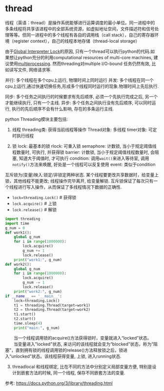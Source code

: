 # thread




线程（英语：thread）是操作系统能够进行运算调度的最小单位。同一进程中的多条线程将共享该进程中的全部系统资源，如虚拟地址空间，文件描述符和信号处理等等。但同一进程中的多个线程有各自的调用栈（call stack），自己的寄存器环境（register context），自己的线程本地存储（thread-local storage）

由于[Global Interpreter Lock](https://docs.python.org/3/glossary.html#term-global-interpreter-lock)的原因, 只有一个thread可以执行python的代码.如果想让python充分的利用computational resources of multi-core machines, 建议使用[multiprocessing](https://docs.python.org/3/library/multiprocessing.html#module-multiprocessing). 然而threading对multiple I/O-bound 任务仍然有效, 比如读写文件, 网络请求等.


并行: 多个线程在多个cpu上运行, 物理时间上同时运行
并发: 多个线程在同一个cpu上运行,通过快速切换任务,形成多个线程同时运行的现象.物理时间上先后执行.

同步: 多个任务之间执⾏的时候要求有先后顺序, 必须⼀个先执⾏完成之后, 另⼀个才能继续执⾏, 只有⼀个主线.
异步: 多个任务之间执⾏没有先后顺序, 可以同时运⾏, 执⾏的先后顺序不会有什么影响, 存在的多条运⾏主线.


python Threading模块主要包括:

1. 线程
threading类: 获得当前线程等操作
Thread对象: 多线程
timer对象: 可定时执行线程

2. 锁
lock: 最基本的锁
rlock: 可重入锁
semaphore: 计数锁, 当小于规定阈值线程数量时, 可执行, 并获得锁
barrier: 计数锁, 当小于规定阈值线程数量时, 会阻塞, 知道大于阈值时, 才可执行
condition: 调用`wait()`来进入等待室, 调用`notify()`方法来唤醒, 好处是一个线程可以反复使用
event: 类似于condition


互斥锁为(变量)映入:锁定/⾮锁定两种状态.
某个线程要更改共享数据时，给变量上锁，其他线程不能更改; 线程操作完毕离开, 给变量解锁. 互斥锁保证了每次只有⼀个线程进⾏写⼊操作，从⽽保证了多线程情况下数据的正确性.


- `lock=threading.Lock()`  # 获得锁
- `lock.acquire()` # 上锁
- `lock.release()` # 解锁


```python
import threading
import time
g_num = 0
def work1():
    global g_num
    for i in range(1000000):
        lock.acquire()
        g_num += 1
        lock.release()
    print("work1:", g_num)
def work2():
    global g_num
    for i in range(1000000):
        lock.acquire()
        g_num -= 1
        lock.release()
    print("work2:", g_num)
if __name__ == '__main__':
    lock=threading.Lock()
    t1 = threading.Thread(target=work1)
    t2 = threading.Thread(target=work2)
    t1.start()
    t2.start()
    time.sleep(4)
    print("main:", g_num)  
```

　　当⼀个线程调⽤锁的acquire()⽅法获得锁时，变量就进⼊“locked”状态。
　　当变量进入"locked"状态, 来访问的该线程就会变为“blocked”状态，称为“阻塞”，直到拥有锁的线程调⽤锁的release()⽅法释放锁之后，锁进
⼊“unlocked”状态。该线程获得变量, 上锁, 进入running状态.



3. threadlocal
和线程绑定, 比在不同的方法中分别定义局部变量方便, 特别是设计到嵌套方法的时候, 同一个线程, 保存不同嵌套方法的变量.











参考:
https://docs.python.org/3/library/threading.html